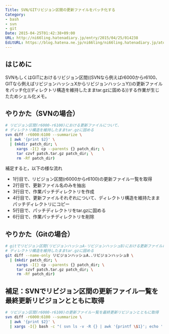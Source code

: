 ```yaml
---
Title: SVN/GITリビジョン区間の更新ファイルをパッチ化する
Category:
- bash
- svn
- git
Date: 2015-04-25T01:42:38+09:00
URL: http://ni66ling.hatenadiary.jp/entry/2015/04/25/014238
EditURL: https://blog.hatena.ne.jp/ni66ling/ni66ling.hatenadiary.jp/atom/entry/8454420450092568360
---
```


## はじめに
SVNもしくはGITにおけるリビジョン区間((SVNなら例えばr6000からr6100、GITなら例えばリビジョンハッシュXからリビジョンハッシュY))の更新ファイルをパッチ化((ディレクトリ構造を維持したままtar.gzに固める))する作業が生じたためシェル化メモ。

## やりかた（SVNの場合）
```sh
# リビジョン区間(r6000-r6100)における更新ファイルについて、
# ディレクトリ構造を維持したままtar.gzに固める
svn diff -r6000:6100 --summarize \
  | awk '{print $2}' \
  | (mkdir patch_dir; \
     xargs -I{} cp --parents {} patch_dir; \
     tar czvf patch.tar.gz patch_dir; \
     rm -Rf patch_dir)
```
補足すると，以下の様な流れ

* 1行目で、リビジョン区間(r6000からr6100)の更新ファイル一覧を取得
* 2行目で、更新ファイル名のみを抽出
* 3行目で、作業パッチディレクトリを作成
* 4行目で、更新ファイルそれぞれについて、ディレクトリ構造を維持たままパッチディレクトリにコピー
* 5行目で、パッチディレクトリをtar.gzに固める
* 6行目で、作業パッチディレクトリを削除

## やりかた（Gitの場合）
```sh
# gitでリビジョン区間(リビジョンハッシュA-リビジョンハッシュB)における更新ファイルについて、
# ディレクトリ構造を維持したままtar.gzに固める
git diff --name-only リビジョンハッシュA..リビジョンハッシュB \
  | (mkdir patch_dir; \
     xargs -I{} cp --parents {} patch_dir; \
     tar czvf patch.tar.gz patch_dir; \
     rm -Rf patch_dir)
```

## 補足：SVNでリビジョン区間の更新ファイル一覧を最終更新リビジョンとともに取得
```sh
# リビジョン区間(r6000-r6100)の更新ファイル一覧を最終更新リビジョンとともに取得
svn diff -r6000:6100 --summarize \
  | awk '{print $2}' \
  | xargs -I{} bash -c "( svn ls -v -R {} | awk '{printf \$1}'; echo ' '{} )"
```
